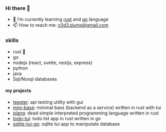 ### Hi there 👋
 
- 🌱 I’m currently learning [rust](https://www.rust-lang.org) and [go](https://go.dev/) language
- 📫 How to reach me: c0d3.dump@gmail.com

### skills
- rust 🦀
- go
- nodejs (react, svelte, nestjs, express)
- python
- java
- Sql/Nosql databases

#### my projects
- [teester](https://github.com/c0d3-dump/teester): api testing utility with gui 
- [mini-base](https://github.com/c0d3-dump/mini-base): minimal bass (backend as a service) written in rust with tui
- [plang](https://github.com/c0d3-dump/plang): dead simple interpreted programming language written in rust 
- [todo-tui](https://github.com/c0d3-dump/todo-tui): todo list app in rust written in go 
- [sqlite-tui-go](https://github.com/c0d3-dump/sqlite-tui-go): sqlite tui app to manipulate database

